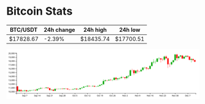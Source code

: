 # Bitcoin Stats

BTC/USDT|24h change|24h high|24h low|
|---|---|---|---|
|$17828.67|-2.39%|$18435.74|$17700.51|

<img src="./chart.svg">
